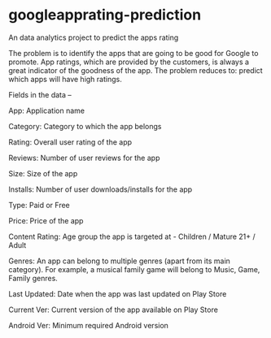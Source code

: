 # googleapprating-prediction
An data analytics project to predict the apps rating 
 
 The problem is to identify the apps that are going to be good for Google to promote. 
App ratings, which are provided by the customers, is always a great indicator of the goodness of the app. 
The problem reduces to: predict which apps will have high ratings.

Fields in the data –

App: Application name

Category: Category to which the app belongs 

Rating: Overall user rating of the app

Reviews: Number of user reviews for the app

Size: Size of the app

Installs: Number of user downloads/installs for the app

Type: Paid or Free

Price: Price of the app

Content Rating: Age group the app is targeted at - Children / Mature 21+ / Adult

Genres: An app can belong to multiple genres (apart from its main category). For example, a musical family game will belong to Music, Game, Family genres.

Last Updated: Date when the app was last updated on Play Store

Current Ver: Current version of the app available on Play Store

Android Ver: Minimum required Android version
 




